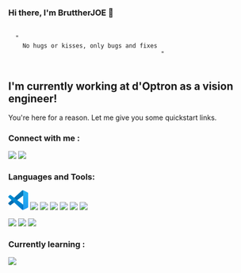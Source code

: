 ### Hi there, I'm BruttherJOE 👋

```

  "
    No hugs or kisses, only bugs and fixes
                                           "
                                           
```

## I'm currently working at d'Optron as a vision engineer!

You're here for a reason. Let me give you some quickstart links.

### Connect with me :
[<img src="https://cdn.jsdelivr.net/npm/simple-icons@v3/icons/linkedin.svg" width="60px">](https://www.linkedin.com/in/lim-yi-shen-144383134/)‏‏‎ ‎ ‏‏‎ ‎
[<img src="https://cdn.jsdelivr.net/npm/simple-icons@v3/icons/instagram.svg" width="60px">](https://www.instagram.com/bruttherjoe_art/?hl=en)

### Languages and Tools:
[<img src="https://raw.githubusercontent.com/github/explore/80688e429a7d4ef2fca1e82350fe8e3517d3494d/topics/visual-studio-code/visual-studio-code.png" width="40px">](https://code.visualstudio.com)‏‏‎ ‎ ‏‏‎ ‎ ‏‏‎ ‎
[<img src="https://camo.githubusercontent.com/9f7002fa85f5bc686e82076e686b18b1b56835800059e455b9f913a091d9083c/687474703a2f2f75706c6f61642e77696b696d656469612e6f72672f77696b6970656469612f636f6d6d6f6e732f7468756d622f632f63332f507974686f6e2d6c6f676f2d6e6f746578742e7376672f3230303070782d507974686f6e2d6c6f676f2d6e6f746578742e7376672e706e67" width="40px">](https://www.python.org)‏‏‎ ‎ ‏‏‎ ‎ ‏‏‎ ‎
[<img src="https://upload.wikimedia.org/wikipedia/commons/b/bb/Ros_logo.svg" width="120px">](http://wiki.ros.org)‏‏‎ ‎ ‏‏‎ ‎ ‏‏‎ ‎
[<img src="https://www.raspberrypi.org/app/uploads/2018/03/RPi-Logo-Reg-SCREEN.png" width="30px">](https://www.raspberrypi.org)‏‏‎ ‎ ‏‏‎ ‎ ‏‏‎ ‎
[<img src="https://upload.wikimedia.org/wikipedia/commons/thumb/a/a5/Archlinux-icon-crystal-64.svg/1200px-Archlinux-icon-crystal-64.svg.png" width="40px">](https://archlinux.org)‏‏‎ ‎ ‏‏‎ ‎ ‏‏‎ ‎
[<img src="https://upload.wikimedia.org/wikipedia/commons/thumb/8/87/Arduino_Logo.svg/1024px-Arduino_Logo.svg.png" width="45px">](https://www.arduino.cc)‏‏‎ ‎ ‏‏‎ ‎ ‏‏‎ ‎
[<img src="https://newscrewdriver.files.wordpress.com/2018/07/gazebo.png" width="30px">](http://gazebosim.org)‏‏‎ ‎ ‏‏‎ ‎ ‏‏‎ ‎

[<img src="https://s.getwinpcsoft.com/icons/png/48/2548/2548000.png" width="40px">](https://www.mitsubishielectric.com/fa/products/cnt/plceng/smerit/gx_works2/index.html)‏‏‎ ‎ ‏‏‎ ‎ ‏‏‎ ‎
[<img src="https://m.xue51.com/logo/190527/201905271152444813.jpg" width="40px">](https://www.mitsubishielectric.com/fa/products/cnt/plceng/smerit/gx_works3/programming.html)‏‏‎ ‎ ‏‏‎ ‎ ‏‏‎ ‎
[<img src="https://img.informer.com/icons/png/128/4676/4676206.png" width="40px">](https://us.mitsubishielectric.com/fa/en/products/visualization/human-machine-interfaces-hmis-got/engineering-software/gt-works3-version1/gt-works3-version1)‏‏‎ ‎ ‏‏‎ ‎ ‏‏‎ ‎


### Currently learning :
[<img src="https://upload.wikimedia.org/wikipedia/commons/thumb/1/18/ISO_C%2B%2B_Logo.svg/1200px-ISO_C%2B%2B_Logo.svg.png" width="40px">](https://www.geeksforgeeks.org/c-plus-plus/)‏‏‎ ‎ ‏‏‎ ‎ ‏‏‎ ‎



<!--
**BruttherJOE/BruttherJOE** is a ✨ _special_ ✨ repository because its `README.md` (this file) appears on your GitHub profile.

Here are some ideas to get you started:


- 🌱 I’m currently learning ...
- 👯 I’m looking to collaborate on ...
- 🤔 I’m looking for help with ...
- 💬 Ask me about ...
- 📫 How to reach me: ...
- 😄 Pronouns: ...

-->
